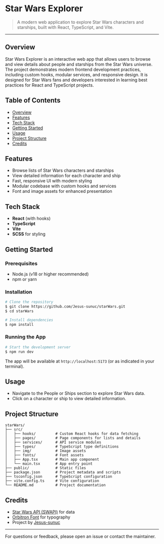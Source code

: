 # Star Wars Explorer

> A modern web application to explore Star Wars characters and starships, built with React, TypeScript, and Vite.

---

## Overview
Star Wars Explorer is an interactive web app that allows users to browse and view details about people and starships from the Star Wars universe. The project demonstrates modern frontend development practices, including custom hooks, modular services, and responsive design. It is designed for Star Wars fans and developers interested in learning best practices for React and TypeScript projects.

## Table of Contents
- [Overview](#overview)
- [Features](#features)
- [Tech Stack](#tech-stack)
- [Getting Started](#getting-started)
- [Usage](#usage)
- [Project Structure](#project-structure)
- [Credits](#credits)

## Features
- Browse lists of Star Wars characters and starships
- View detailed information for each character and ship
- Fast, responsive UI with modern styling
- Modular codebase with custom hooks and services
- Font and image assets for enhanced presentation

## Tech Stack
- **React** (with hooks)
- **TypeScript**
- **Vite**
- **SCSS** for styling

## Getting Started

### Prerequisites
- Node.js (v18 or higher recommended)
- npm or yarn

### Installation
```bash
# Clone the repository
$ git clone https://github.com/Jesus-sunuc/starWars.git
$ cd starWars

# Install dependencies
$ npm install
```

### Running the App
```bash
# Start the development server
$ npm run dev
```

The app will be available at `http://localhost:5173` (or as indicated in your terminal).

## Usage
- Navigate to the People or Ships section to explore Star Wars data.
- Click on a character or ship to view detailed information.

## Project Structure
```
starWars/
├── src/
│   ├── hooks/         # Custom React hooks for data fetching
│   ├── pages/         # Page components for lists and details
│   ├── services/      # API service modules
│   ├── types/         # TypeScript type definitions
│   ├── img/           # Image assets
│   ├── fonts/         # Font assets
│   ├── App.tsx        # Main app component
│   └── main.tsx       # App entry point
├── public/            # Static files
├── package.json       # Project metadata and scripts
├── tsconfig.json      # TypeScript configuration
├── vite.config.ts     # Vite configuration
└── README.md          # Project documentation
```

## Credits
- [Star Wars API (SWAPI)](https://swapi.dev/) for data
- [Orbitron Font](https://fonts.google.com/specimen/Orbitron) for typography
- Project by [Jesus-sunuc](https://github.com/Jesus-sunuc)

---

For questions or feedback, please open an issue or contact the maintainer.

